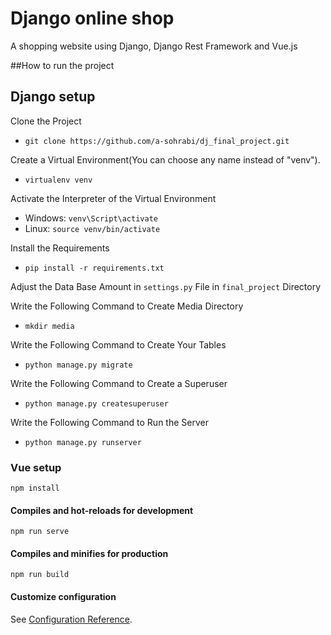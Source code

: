 # Django online shop
A shopping website using Django, Django Rest Framework and Vue.js


##How to run the project

## Django setup
 Clone the Project
* `git clone https://github.com/a-sohrabi/dj_final_project.git`

 Create a Virtual Environment(You can choose any name instead of "venv").
* `virtualenv venv`

 Activate the Interpreter of the Virtual Environment
* Windows: `venv\Script\activate`
* Linux: `source venv/bin/activate`

 Install the Requirements
* `pip install -r requirements.txt`

 Adjust the Data Base Amount in `settings.py` File in `final_project` Directory

 Write the Following Command to Create Media Directory
* `mkdir media`

 Write the Following Command to Create Your Tables
* `python manage.py migrate`

 Write the Following Command to Create a Superuser
* `python manage.py createsuperuser`

 Write the Following Command to Run the Server
* `python manage.py runserver`


### Vue setup

```
npm install
```

#### Compiles and hot-reloads for development
```
npm run serve
```

#### Compiles and minifies for production
```
npm run build
```

#### Customize configuration
See [Configuration Reference](https://cli.vuejs.org/config/).


